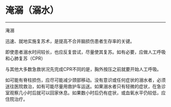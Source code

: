 # 淹溺（溺水）

---

淹溺



迅速、就地实施复苏术，是提高不合并脑损伤患者生存率的关键。

即使患者溺水时间较长，也应反复尝试，尽量使其复苏。如有必要，应做人工呼吸和心肺复苏（CPR）

与其他大多数急救状况先完成CPR不同的是，胸外按压之前就要开始人工呼吸。

如可能有脊柱损伤，应尽可能减少颈部移动。没有意识或任何症状的溺水者，必须送往医院救治，如有可能尽量用救护车运送。如果溺水者只有轻微的症状，在急诊室观察几小时后就可以回家休息。如果数小时后仍有症状，或血氧水平仍较低，应住院治疗。

